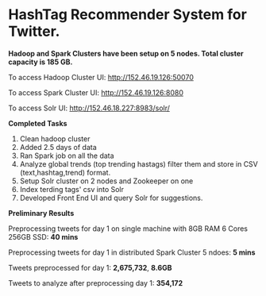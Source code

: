 # HashTag Recommender System for Twitter.

**Hadoop and Spark Clusters have been setup on 5 nodes. Total cluster capacity is 185 GB.**

To access Hadoop Cluster UI: http://152.46.19.126:50070

To access Spark Cluster UI: http://152.46.19.126:8080

To access Solr UI: http://152.46.18.227:8983/solr/

**Completed Tasks**

1. Clean hadoop cluster
2. Added 2.5 days of data
3. Ran Spark job on all the data
4. Analyze global trends (top trending hastags) filter them and store in CSV (text,hashtag,trend) format.
5. Setup Solr cluster on 2 nodes and Zookeeper on one
6. Index terding tags' csv into Solr 
7. Developed Front End UI and query Solr for suggestions.

**Preliminary Results**

Preprocessing tweets for day 1 on single machine with 8GB RAM 6 Cores 256GB SSD: **40 mins**

Preprocessing tweets for day 1 in distributed Spark Cluster 5 ndoes: **5 mins**

Tweets preprocessed for day 1: **2,675,732**, **8.6GB**

Tweets to analyze after preprocessing day 1: **354,172**

